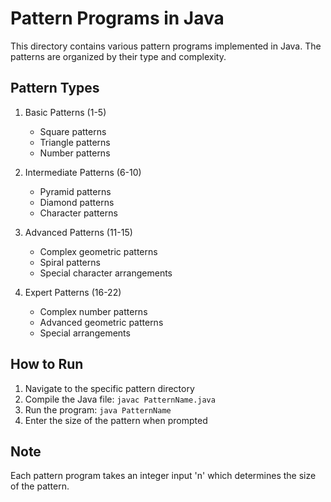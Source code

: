 # Pattern Programs in Java

This directory contains various pattern programs implemented in Java. The patterns are organized by their type and complexity.

## Pattern Types
1. Basic Patterns (1-5)
   - Square patterns
   - Triangle patterns
   - Number patterns

2. Intermediate Patterns (6-10)
   - Pyramid patterns
   - Diamond patterns
   - Character patterns

3. Advanced Patterns (11-15)
   - Complex geometric patterns
   - Spiral patterns
   - Special character arrangements

4. Expert Patterns (16-22)
   - Complex number patterns
   - Advanced geometric patterns
   - Special arrangements

## How to Run
1. Navigate to the specific pattern directory
2. Compile the Java file: `javac PatternName.java`
3. Run the program: `java PatternName`
4. Enter the size of the pattern when prompted

## Note
Each pattern program takes an integer input 'n' which determines the size of the pattern. 